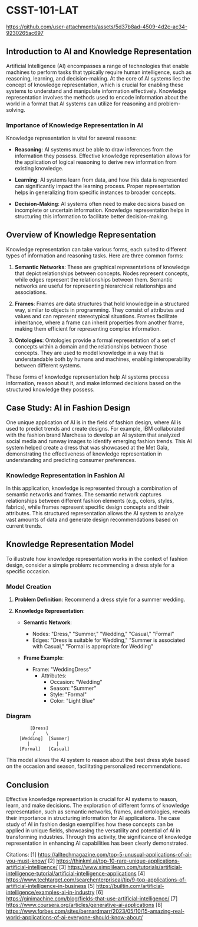 # CSST-101-LAT


https://github.com/user-attachments/assets/5d37b8ad-4509-4d2c-ac34-9230265ac697

## Introduction to AI and Knowledge Representation

Artificial Intelligence (AI) encompasses a range of technologies that enable machines to perform tasks that typically require human intelligence, such as reasoning, learning, and decision-making. At the core of AI systems lies the concept of knowledge representation, which is crucial for enabling these systems to understand and manipulate information effectively. Knowledge representation involves the methods used to encode information about the world in a format that AI systems can utilize for reasoning and problem-solving.

### Importance of Knowledge Representation in AI

Knowledge representation is vital for several reasons:

- **Reasoning**: AI systems must be able to draw inferences from the information they possess. Effective knowledge representation allows for the application of logical reasoning to derive new information from existing knowledge.

- **Learning**: AI systems learn from data, and how this data is represented can significantly impact the learning process. Proper representation helps in generalizing from specific instances to broader concepts.

- **Decision-Making**: AI systems often need to make decisions based on incomplete or uncertain information. Knowledge representation helps in structuring this information to facilitate better decision-making.

## Overview of Knowledge Representation

Knowledge representation can take various forms, each suited to different types of information and reasoning tasks. Here are three common forms:

1. **Semantic Networks**: These are graphical representations of knowledge that depict relationships between concepts. Nodes represent concepts, while edges represent the relationships between them. Semantic networks are useful for representing hierarchical relationships and associations.

2. **Frames**: Frames are data structures that hold knowledge in a structured way, similar to objects in programming. They consist of attributes and values and can represent stereotypical situations. Frames facilitate inheritance, where a frame can inherit properties from another frame, making them efficient for representing complex information.

3. **Ontologies**: Ontologies provide a formal representation of a set of concepts within a domain and the relationships between those concepts. They are used to model knowledge in a way that is understandable both by humans and machines, enabling interoperability between different systems.

These forms of knowledge representation help AI systems process information, reason about it, and make informed decisions based on the structured knowledge they possess.

## Case Study: AI in Fashion Design

One unique application of AI is in the field of fashion design, where AI is used to predict trends and create designs. For example, IBM collaborated with the fashion brand Marchesa to develop an AI system that analyzed social media and runway images to identify emerging fashion trends. This AI system helped create a dress that was showcased at the Met Gala, demonstrating the effectiveness of knowledge representation in understanding and predicting consumer preferences.

### Knowledge Representation in Fashion AI

In this application, knowledge is represented through a combination of semantic networks and frames. The semantic network captures relationships between different fashion elements (e.g., colors, styles, fabrics), while frames represent specific design concepts and their attributes. This structured representation allows the AI system to analyze vast amounts of data and generate design recommendations based on current trends.

## Knowledge Representation Model

To illustrate how knowledge representation works in the context of fashion design, consider a simple problem: recommending a dress style for a specific occasion.

### Model Creation

1. **Problem Definition**: Recommend a dress style for a summer wedding.

2. **Knowledge Representation**:
   - **Semantic Network**:
     - Nodes: "Dress," "Summer," "Wedding," "Casual," "Formal"
     - Edges: "Dress is suitable for Wedding," "Summer is associated with Casual," "Formal is appropriate for Wedding"

   - **Frame Example**:
     - Frame: "WeddingDress"
       - Attributes:
         - Occasion: "Wedding"
         - Season: "Summer"
         - Style: "Formal"
         - Color: "Light Blue"

### Diagram

```plaintext
         [Dress]
          /    \
     [Wedding]  [Summer]
        |          |
     [Formal]   [Casual]
```

This model allows the AI system to reason about the best dress style based on the occasion and season, facilitating personalized recommendations.

## Conclusion

Effective knowledge representation is crucial for AI systems to reason, learn, and make decisions. The exploration of different forms of knowledge representation, such as semantic networks, frames, and ontologies, reveals their importance in structuring information for AI applications. The case study of AI in fashion design exemplifies how these concepts can be applied in unique fields, showcasing the versatility and potential of AI in transforming industries. Through this activity, the significance of knowledge representation in enhancing AI capabilities has been clearly demonstrated.

Citations:
[1] https://alltechmagazine.com/top-5-unusual-applications-of-ai-you-must-know/
[2] https://thinkml.ai/top-10-rare-unique-applications-artificial-intelligence/
[3] https://www.simplilearn.com/tutorials/artificial-intelligence-tutorial/artificial-intelligence-applications
[4] https://www.techtarget.com/searchenterpriseai/tip/9-top-applications-of-artificial-intelligence-in-business
[5] https://builtin.com/artificial-intelligence/examples-ai-in-industry
[6] https://ginimachine.com/blog/fields-that-use-artificial-intelligence/
[7] https://www.coursera.org/articles/generative-ai-applications
[8] https://www.forbes.com/sites/bernardmarr/2023/05/10/15-amazing-real-world-applications-of-ai-everyone-should-know-about/
